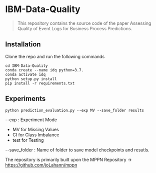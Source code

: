 # IBM-Data-Quality

> This repository contains the source code of the paper Assessing Quality of Event Logs for Business Process Predictions.


## Installation

Clone the repo and run the following commands
```
cd IBM-Data-Quality
conda create --name idq python=3.7.
conda activate idq
python setup.py install
pip install -r requirements.txt
```

## Experiments

```
python prediction_evaluation.py --exp MV --save_folder results
```
--exp : Experiment Mode
- MV for Missing Values
- CI for Class Imbalance
- test for Testing

--save_folder : Name of folder to save model checkpoints and resutls.

The repository is primarily built upon the MPPN Repository -> https://github.com/joLahann/mppn

